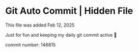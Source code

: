 # Git Auto Commit | Hidden File

This file was added Feb 12, 2025

Just for fun and keeping my daily git commit active 🤪

commit number: 146815
